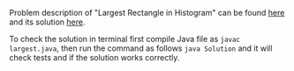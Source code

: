 Problem description of "Largest Rectangle in Histogram" can be found [here](https://leetcode.com/problems/largest-rectangle-in-histogram/description/) and its solution [here](https://github.com/aurimas13/LeetCode-HR-MAANG/blob/main/LeetCode/Java%20Solutions/Largest%20Rectangle%20in%20Histogram/largest.java).

To check the solution in terminal first compile Java file as `javac largest.java`, then run the command as follows `java Solution` and it will check tests and if the solution works correctly.